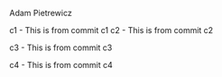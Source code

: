 Adam Pietrewicz 

c1 - This is from commit c1
c2 - This is from commit c2

c3 - This is from commit c3

c4 - This is from commit c4

